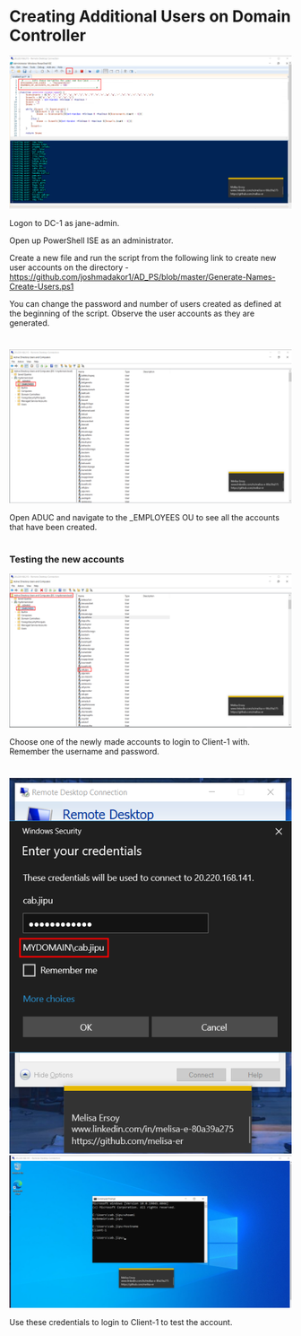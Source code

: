 # Creating Additional Users on Domain Controller

<img src="https://raw.githubusercontent.com/melisaaaaaaaaa-er/ADDS-images/main/41.png"/>

Logon to DC-1 as jane-admin.

Open up PowerShell ISE as an administrator.

Create a new file and run the script from the following link to create new user accounts on the directory - https://github.com/joshmadakor1/AD_PS/blob/master/Generate-Names-Create-Users.ps1

You can change the password and number of users created  as defined at the beginning of the script. Observe the user accounts as they are generated.

#
<img src="https://raw.githubusercontent.com/melisaaaaaaaaa-er/ADDS-images/main/42.png"/>

Open ADUC and navigate to the _EMPLOYEES OU to see all the accounts that have been created.

#
<h3>Testing the new accounts</h3>

<img src="https://raw.githubusercontent.com/melisaaaaaaaaa-er/ADDS-images/main/43.png"/>

Choose one of the newly made accounts to login to Client-1 with. Remember the username and password.

#
<img src="https://raw.githubusercontent.com/melisaaaaaaaaa-er/ADDS-images/main/44.png"/>

<img src="https://raw.githubusercontent.com/melisaaaaaaaaa-er/ADDS-images/main/45.png"/>

Use these credentials to login to Client-1 to test the account.

